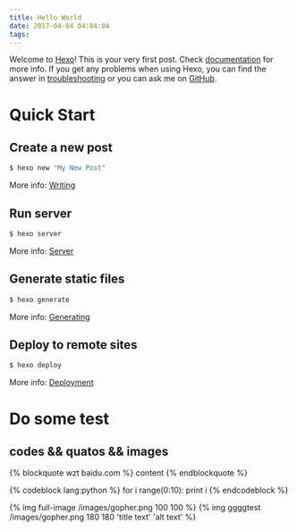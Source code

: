 ```yaml
---
title: Hello World
date: 2017-04-04 04:04:04
tags:
---
```



Welcome to [Hexo](https://hexo.io/)! This is your very first post. Check [documentation](https://hexo.io/docs/) for more info. If you get any problems when using Hexo, you can find the answer in [troubleshooting](https://hexo.io/docs/troubleshooting.html) or you can ask me on [GitHub](https://github.com/hexojs/hexo/issues).

# Quick Start

## Create a new post

``` bash
$ hexo new "My New Post"
```

More info: [Writing](https://hexo.io/docs/writing.html)


## Run server

``` bash
$ hexo server
```

More info: [Server](https://hexo.io/docs/server.html)

## Generate static files

``` bash
$ hexo generate
```

More info: [Generating](https://hexo.io/docs/generating.html)

## Deploy to remote sites

``` bash
$ hexo deploy
```

More info: [Deployment](https://hexo.io/docs/deployment.html)





# Do some test 

## codes && quatos && images

{% blockquote wzt baidu.com %}
content
{% endblockquote %}


{% codeblock lang:python %}
for i range(0:10):
    print i
{% endcodeblock %}


{% img full-image /images/gopher.png 100 100 %}
{% img ggggtest /images/gopher.png 180 180 'title text' 'alt text' %}

